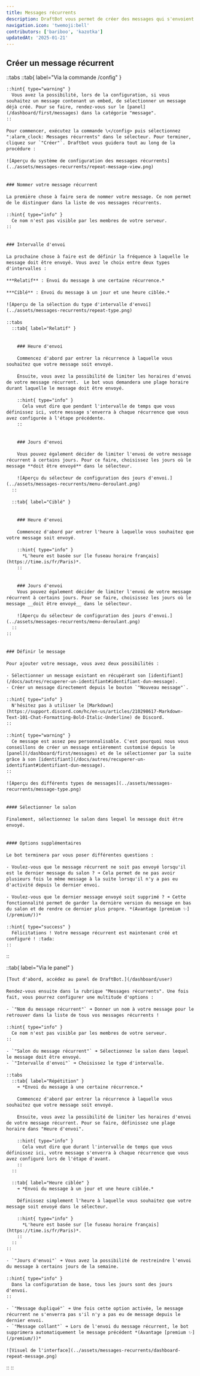 ```yaml
---
title: Messages récurrents
description: DraftBot vous permet de créer des messages qui s'envoient de manière récurrente, avec quelques fonctionnalités supplémentaires.
navigation.icon: 'twemoji:bell'
contributors: ['bariboo', 'kazotka']
updatedAt: '2025-01-21'
---
```



## Créer un message récurrent

::tabs
  ::tab{ label="Via la commande /config" }

    ::hint{ type="warning" }
      Vous avez la possibilité, lors de la configuration, si vous souhaitez un message contenant un embed, de sélectionner un message déjà créé. Pour se faire, rendez-vous sur le [panel](/dashboard/first/messages) dans la catégorie "message".
    ::

    Pour commencer, exécutez la commande \</config> puis sélectionnez ":alarm_clock: Messages récurrents" dans le sélecteur. Pour terminer, cliquez sur `"Créer"`. Draftbot vous guidera tout au long de la procédure :

    ![Aperçu du système de configuration des messages récurrents](../assets/messages-recurrents/repeat-message-view.png)


    ### Nommer votre message récurrent

    La première chose à faire sera de nommer votre message. Ce nom permet de le distinguer dans la liste de vos messages récurrents.

    ::hint{ type="info" }
      Ce nom n'est pas visible par les membres de votre serveur.
    ::


    ### Intervalle d'envoi

    La prochaine chose à faire est de définir la fréquence à laquelle le message doit être envoyé. Vous avez le choix entre deux types d'intervalles :

    ***Relatif** : Envoi du message à une certaine récurrence.*

    ***Ciblé** : Envoi du message à un jour et une heure ciblée.*

    ![Aperçu de la sélection du type d'intervalle d'envoi](../assets/messages-recurrents/repeat-type.png)

    ::tabs
      ::tab{ label="Relatif" }


        ### Heure d'envoi

        Commencez d'abord par entrer la récurrence à laquelle vous souhaitez que votre message soit envoyé.

        Ensuite, vous avez la possibilité de limiter les horaires d'envoi de votre message récurrent.  Le bot vous demandera une plage horaire durant laquelle le message doit être envoyé.

        ::hint{ type="info" }
          Cela veut dire que pendant l'intervalle de temps que vous définissez ici, votre message s'enverra à chaque récurrence que vous avez configurée à l'étape précédente.
        ::


        ### Jours d'envoi

        Vous pouvez également décider de limiter l'envoi de votre message récurrent à certains jours. Pour ce faire, choisissez les jours où le message **doit être envoyé** dans le sélecteur.

        ![Aperçu du sélecteur de configuration des jours d'envoi.](../assets/messages-recurrents/menu-deroulant.png)
      ::

      ::tab{ label="Ciblé" }


        ### Heure d'envoi

        Commencez d'abord par entrer l'heure à laquelle vous souhaitez que votre message soit envoyé.

        ::hint{ type="info" }
          *L'heure est basée sur [le fuseau horaire français](https://time.is/fr/Paris)*.
        ::


        ### Jours d'envoi
        Vous pouvez également décider de limiter l'envoi de votre message récurrent à certains jours. Pour se faire, choisissez les jours où le message __doit être envoyé__ dans le sélecteur.

        ![Aperçu du sélecteur de configuration des jours d'envoi.](../assets/messages-recurrents/menu-deroulant.png)
      ::
    ::


    ### Définir le message

    Pour ajouter votre message, vous avez deux possibilités :

    - Sélectionner un message existant en récupérant son [identifiant](/docs/autres/recuperer-un-identifiant#identifiant-dun-message).
    - Créer un message directement depuis le bouton `"Nouveau message"`.

    ::hint{ type="info" }
      N'hésitez pas à utiliser le [Markdown](https://support.discord.com/hc/en-us/articles/210298617-Markdown-Text-101-Chat-Formatting-Bold-Italic-Underline) de Discord.
    ::

    ::hint{ type="warning" }
      Ce message est assez peu personnalisable. C'est pourquoi nous vous conseillons de créer un message entièrement customisé depuis le [panel](/dashboard/first/messages) et de le sélectionner par la suite grâce à son [identifiant](/docs/autres/recuperer-un-identifiant#identifiant-dun-message).
    ::

    ![Aperçu des différents types de messages](../assets/messages-recurrents/message-type.png)


    #### Sélectionner le salon

    Finalement, sélectionnez le salon dans lequel le message doit être envoyé.


    #### Options supplémentaires

    Le bot terminera par vous poser différentes questions :

    - Voulez-vous que le message récurrent ne soit pas envoyé lorsqu'il est le dernier message du salon ? ➜ Cela permet de ne pas avoir plusieurs fois le même message à la suite lorsqu'il n'y a pas eu d'activité depuis le dernier envoi.

    - Voulez-vous que le dernier message envoyé soit supprimé ? ➜ Cette fonctionnalité permet de garder la dernière version du message en bas du salon et de rendre ce dernier plus propre. *(Avantage [premium ✨](/premium/))*

    ::hint{ type="success" }
      Félicitations ! Votre message récurrent est maintenant créé et configuré ! :tada:
    ::
  ::

  ::tab{ label="Via le panel" }

    [Tout d'abord, accédez au panel de DraftBot.](/dashboard/user)

    Rendez-vous ensuite dans la rubrique "Messages récurrents". Une fois fait, vous pourrez configurer une multitude d'options :

    - `"Nom du message récurrent"` ➜ Donner un nom à votre message pour le retrouver dans la liste de tous vos messages récurrents !

    ::hint{ type="info" }
      Ce nom n'est pas visible par les membres de votre serveur.
    ::

    - `"Salon du message récurrent"` ➜ Sélectionnez le salon dans lequel le message doit être envoyé.
    - `"Intervalle d'envoi"` ➜ Choisissez le type d'intervalle.

    ::tabs
      ::tab{ label="Répétition" }
        ➜ *Envoi du message à une certaine récurrence.*

        Commencez d'abord par entrer la récurrence à laquelle vous souhaitez que votre message soit envoyé.

        Ensuite, vous avez la possibilité de limiter les horaires d'envoi de votre message récurrent. Pour se faire, définissez une plage horaire dans "Heure d'envoi".

        ::hint{ type="info" }
          Cela veut dire que durant l'intervalle de temps que vous définissez ici, votre message s'enverra à chaque récurrence que vous avez configuré lors de l'étape d'avant.
        ::
      ::

      ::tab{ label="Heure ciblée" }
        ➜ *Envoi du message à un jour et une heure ciblée.*

        Définissez simplement l'heure à laquelle vous souhaitez que votre message soit envoyé dans le sélecteur.

        ::hint{ type="info" }
          *L'heure est basée sur [le fuseau horaire français](https://time.is/fr/Paris)*.
        ::
      ::
    ::

    - `"Jours d'envoi"` ➜ Vous avez la possibilité de restreindre l'envoi du message à certains jours de la semaine.

    ::hint{ type="info" }
      Dans la configuration de base, tous les jours sont des jours d'envoi.
    ::

    - `"Message dupliqué"` ➜ Une fois cette option activée, le message récurrent ne s'enverra pas s'il n'y a pas eu de message depuis le dernier envoi.
    - `"Message collant"` ➜ Lors de l'envoi du message récurrent, le bot supprimera automatiquement le message précédent *(Avantage [premium ✨](/premium/))*

    ![Visuel de l'interface](../assets/messages-recurrents/dashboard-repeat-message.png)
  ::
::
